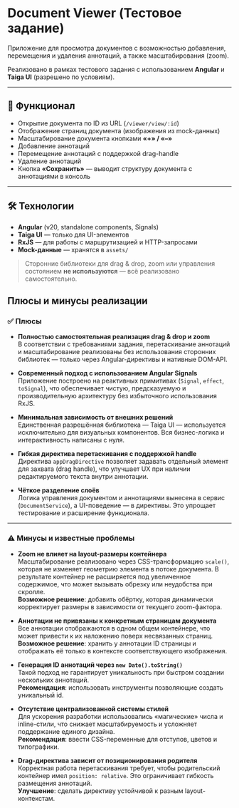 # Document Viewer (Тестовое задание)

Приложение для просмотра документов с возможностью добавления, перемещения и удаления аннотаций, а также масштабирования (zoom).

Реализовано в рамках тестового задания с использованием **Angular** и **Taiga UI** (разрешено по условиям).

---

## 🚀 Функционал

- Открытие документа по ID из URL (`/viewer/view/:id`)
- Отображение страниц документа (изображения из mock-данных)
- Масштабирование документа кнопками **«+» / «–»**
- Добавление аннотаций
- Перемещение аннотаций с поддержкой drag-handle
- Удаление аннотаций
- Кнопка **«Сохранить»** — выводит структуру документа с аннотациями в консоль

---

## 🛠 Технологии

- **Angular** (v20, standalone components, Signals)
- **Taiga UI** — только для UI-элементов
- **RxJS** — для работы с маршрутизацией и HTTP-запросами
- **Mock-данные** — хранятся в `assets/`

> Сторонние библиотеки для drag & drop, zoom или управления состоянием **не используются** — всё реализовано самостоятельно.

## Плюсы и минусы реализации

### ✅ Плюсы

- **Полностью самостоятельная реализация drag & drop и zoom**  
  В соответствии с требованиями задания, перетаскивание аннотаций и масштабирование реализованы без использования сторонних библиотек — только через Angular-директивы и нативные DOM-API.

- **Современный подход с использованием Angular Signals**  
  Приложение построено на реактивных примитивах (`Signal`, `effect`, `toSignal`), что обеспечивает чистую, предсказуемую и производительную архитектуру без избыточного использования RxJS.

- **Минимальная зависимость от внешних решений**  
  Единственная разрешённая библиотека — Taiga UI — используется исключительно для визуальных компонентов. Вся бизнес-логика и интерактивность написаны с нуля.

- **Гибкая директива перетаскивания с поддержкой handle**  
  Директива `appDragDirective` позволяет задавать отдельный элемент для захвата (drag handle), что улучшает UX при наличии редактируемого текста внутри аннотации.

- **Чёткое разделение слоёв**  
  Логика управления документом и аннотациями вынесена в сервис (`DocumentService`), а UI-поведение — в директивы. Это упрощает тестирование и расширение функционала.

---

### ⚠️ Минусы и известные проблемы

- **Zoom не влияет на layout-размеры контейнера**  
  Масштабирование реализовано через CSS-трансформацию `scale()`, которая не изменяет геометрию элемента в потоке документа. В результате контейнер не расширяется под увеличенное содержимое, что может вызывать обрезку или неудобства при скролле.  
  **Возможное решение**: добавить обёртку, которая динамически корректирует размеры в зависимости от текущего zoom-фактора.

- **Аннотации не привязаны к конкретным страницам документа**  
  Все аннотации отображаются в одном общем контейнере, что может привести к их наложению поверх несвязанных страниц.  
  **Возможное решение**: хранить у аннотации ID страницы и отображать её только в контексте соответствующего изображения.

- **Генерация ID аннотаций через `new Date().toString()`**  
  Такой подход не гарантирует уникальность при быстром создании нескольких аннотаций.  
  **Рекомендация**: использовать инструменты позволяющие создать уникальный id.

- **Отсутствие централизованной системы стилей**  
  Для ускорения разработки использовались «магические» числа и inline-стили, что снижает масштабируемость и усложняет поддержание единого дизайна.  
  **Рекомендация**: ввести CSS-переменные для отступов, цветов и типографики.

- **Drag-директива зависит от позиционирования родителя**  
  Корректная работа перетаскивания требует, чтобы родительский контейнер имел `position: relative`. Это ограничивает гибкость размещения аннотаций.  
  **Улучшение**: сделать директиву устойчивой к разным layout-контекстам.
